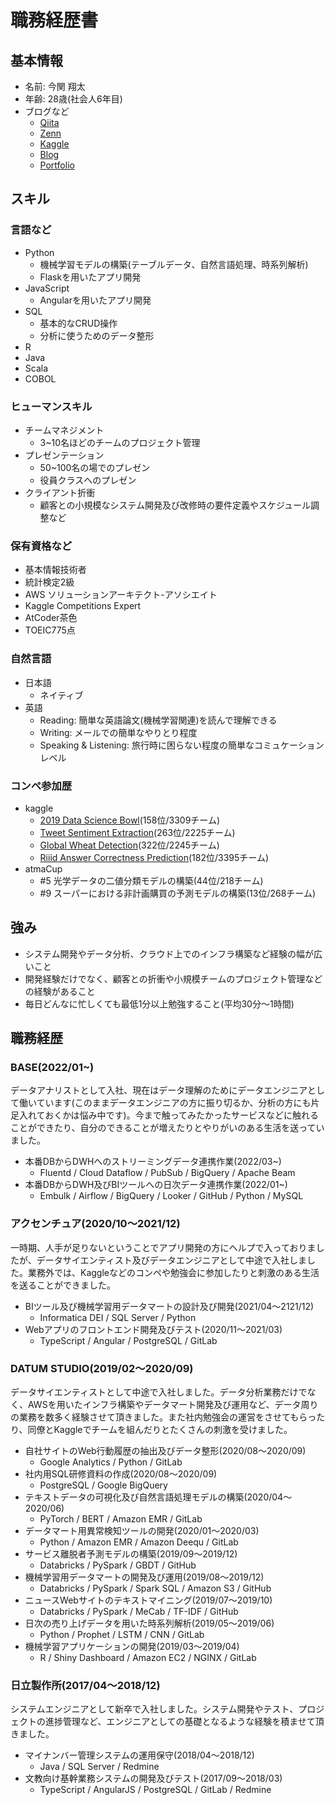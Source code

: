 # 職務経歴書

## 基本情報
- 名前: 今関 翔太
- 年齢: 28歳(社会人6年目)
- ブログなど
    - [Qiita](https://qiita.com/shota-imazeki)
    - [Zenn](https://zenn.dev/shota_imazeki/books)
    - [Kaggle](https://www.kaggle.com/imazekishota)
    - [Blog](https://shotaimazeki.hatenablog.com/)
    - [Portfolio](https://shota-imazeki-108.github.io/portfolio.github.io/index.html)

## スキル

### 言語など
- Python
    - 機械学習モデルの構築(テーブルデータ、自然言語処理、時系列解析)
    - Flaskを用いたアプリ開発
- JavaScript
    - Angularを用いたアプリ開発
- SQL
    - 基本的なCRUD操作
    - 分析に使うためのデータ整形
- R
- Java
- Scala
- COBOL

### ヒューマンスキル
- チームマネジメント
    - 3~10名ほどのチームのプロジェクト管理
- プレゼンテーション
    - 50~100名の場でのプレゼン
    - 役員クラスへのプレゼン
- クライアント折衝
    - 顧客との小規模なシステム開発及び改修時の要件定義やスケジュール調整など

### 保有資格など
- 基本情報技術者
- 統計検定2級
- AWS ソリューションアーキテクト-アソシエイト
- Kaggle Competitions Expert
- AtCoder茶色
- TOEIC775点

### 自然言語
- 日本語
    - ネイティブ
- 英語
    - Reading: 簡単な英語論文(機械学習関連)を読んで理解できる
    - Writing: メールでの簡単なやりとり程度
    - Speaking & Listening: 旅行時に困らない程度の簡単なコミュケーションレベル

### コンペ参加歴
- kaggle
    - [2019 Data Science Bowl](https://www.kaggle.com/c/data-science-bowl-2019)(158位/3309チーム)
    - [Tweet Sentiment Extraction](https://www.kaggle.com/c/tweet-sentiment-extraction)(263位/2225チーム)
    - [Global Wheat Detection](https://www.kaggle.com/c/global-wheat-detection)(322位/2245チーム)
    - [Riiid Answer Correctness Prediction](https://www.kaggle.com/c/riiid-test-answer-prediction)(182位/3395チーム)
- atmaCup
    - #5 光学データの二値分類モデルの構築(44位/218チーム)
    - #9 スーパーにおける非計画購買の予測モデルの構築(13位/268チーム)

## 強み
- システム開発やデータ分析、クラウド上でのインフラ構築など経験の幅が広いこと
- 開発経験だけでなく、顧客との折衝や小規模チームのプロジェクト管理などの経験があること
- 毎日どんなに忙しくても最低1分以上勉強すること(平均30分〜1時間)

## 職務経歴
### BASE(2022/01~)
データアナリストとして入社、現在はデータ理解のためにデータエンジニアとして働いています(このままデータエンジニアの方に振り切るか、分析の方にも片足入れておくかは悩み中です)。今まで触ってみたかったサービスなどに触れることができたり、自分のできることが増えたりとやりがいのある生活を送っていました。
- 本番DBからDWHへのストリーミングデータ連携作業(2022/03~)
    - Fluentd / Cloud Dataflow / PubSub / BigQuery / Apache Beam
- 本番DBからDWH及びBIツールへの日次データ連携作業(2022/01~)
    - Embulk / Airflow / BigQuery / Looker / GitHub / Python / MySQL

### アクセンチュア(2020/10〜2021/12)
一時期、人手が足りないということでアプリ開発の方にヘルプで入っておりましたが、データサイエンティスト及びデータエンジニアとして中途で入社しました。業務外では、Kaggleなどのコンペや勉強会に参加したりと刺激のある生活を送ることができました。
- BIツール及び機械学習用データマートの設計及び開発(2021/04〜2121/12)
    - Informatica DEI / SQL Server / Python
- Webアプリのフロントエンド開発及びテスト(2020/11〜2021/03)
    - TypeScript / Angular / PostgreSQL / GitLab

### DATUM STUDIO(2019/02〜2020/09)
データサイエンティストとして中途で入社しました。データ分析業務だけでなく、AWSを用いたインフラ構築やデータマート開発及び運用など、データ周りの業務を数多く経験させて頂きました。また社内勉強会の運営をさせてもらったり、同僚とKaggleでチームを組んだりとたくさんの刺激を受けました。
- 自社サイトのWeb行動履歴の抽出及びデータ整形(2020/08〜2020/09)
    - Google Analytics / Python / GitLab
- 社内用SQL研修資料の作成(2020/08〜2020/09)
    - PostgreSQL / Google BigQuery
- テキストデータの可視化及び自然言語処理モデルの構築(2020/04〜2020/06)
    - PyTorch / BERT / Amazon EMR / GitLab
- データマート用異常検知ツールの開発(2020/01〜2020/03)
    - Python / Amazon EMR / Amazon Deequ / GitLab
- サービス離脱者予測モデルの構築(2019/09〜2019/12)
    - Databricks / PySpark / GBDT / GitHub
- 機械学習用データマートの開発及び運用(2019/08〜2019/12)
    - Databricks / PySpark / Spark SQL / Amazon S3 / GitHub
- ニュースWebサイトのテキストマイニング(2019/07〜2019/10)
    - Databricks / PySpark / MeCab / TF-IDF / GitHub
- 日次の売り上げデータを用いた時系列解析(2019/05〜2019/06)
    - Python / Prophet / LSTM / CNN / GitLab
- 機械学習アプリケーションの開発(2019/03〜2019/04)
    - R / Shiny Dashboard / Amazon EC2 / NGINX / GitLab

### 日立製作所(2017/04〜2018/12)
システムエンジニアとして新卒で入社しました。システム開発やテスト、プロジェクトの進捗管理など、エンジニアとしての基礎となるような経験を積ませて頂きました。
- マイナンバー管理システムの運用保守(2018/04〜2018/12)
    - Java / SQL Server / Redmine
- 文教向け基幹業務システムの開発及びテスト(2017/09〜2018/03)
    - TypeScript / AngularJS / PostgreSQL / GitLab / Redmine